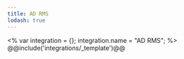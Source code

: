 ```yaml
---
title: AD RMS
lodash: true
---
```

<% var integration = {};
integration.name = "AD RMS"; %>
@@include('integrations/_template')@@
